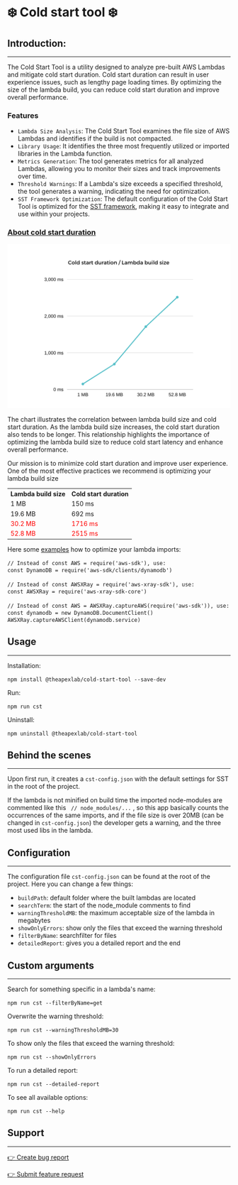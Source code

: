# ❄️ Cold start tool ❄️

## Introduction:

---
The Cold Start Tool is a utility designed to analyze pre-built AWS Lambdas and mitigate cold start duration. Cold start duration can result in user experience issues, such as lengthy page loading times. By optimizing the size of the lambda build, you can reduce cold start duration and improve overall performance.

### Features

- `Lambda Size Analysis`: The Cold Start Tool examines the file size of AWS Lambdas and identifies if the build is not compacted.
- `Library Usage`: It identifies the three most frequently utilized or imported libraries in the Lambda function.
- `Metrics Generation`: The tool generates metrics for all analyzed Lambdas, allowing you to monitor their sizes and track improvements over time.
- `Threshold Warnings`: If a Lambda's size exceeds a specified threshold, the tool generates a warning, indicating the need for optimization.
- `SST Framework Optimization`: The default configuration of the Cold Start Tool is optimized for the [SST framework](https://sst.dev/), making it easy to integrate and use within your projects.

### [About cold start duration](https://docs.aws.amazon.com/lambda/latest/operatorguide/execution-environments.html#cold-start-latency)

![](img/chart.png)

The chart illustrates the correlation between lambda build size and cold start duration. As the lambda build size increases, the cold start duration also tends to be longer. This relationship highlights the importance of optimizing the lambda build size to reduce cold start latency and enhance overall performance.

Our mission is to minimize cold start duration and improve user experience. One of the most effective practices we recommend is optimizing your lambda build size
<table>
<tr><th>Lambda build size</th><th>Cold start duration</th></tr>
<tr><td>1 MB</td><td>150 ms</td></tr>
<tr><td>19.6 MB</td><td>692 ms</td></tr>
<tr style='color:red;'><td>30.2 MB</td><td>1716 ms</td></tr>
<tr style='color:red;'><td>52.8 MB</td><td>2515 ms</td></tr>
</table>

Here some [examples](https://docs.aws.amazon.com/lambda/latest/operatorguide/static-initialization.html) how to optimize your lambda imports:

```
// Instead of const AWS = require('aws-sdk'), use:
const DynamoDB = require('aws-sdk/clients/dynamodb')

// Instead of const AWSXRay = require('aws-xray-sdk'), use:
const AWSXRay = require('aws-xray-sdk-core')

// Instead of const AWS = AWSXRay.captureAWS(require('aws-sdk')), use:
const dynamodb = new DynamoDB.DocumentClient()
AWSXRay.captureAWSClient(dynamodb.service)
```

## Usage

---

Installation:

```
npm install @theapexlab/cold-start-tool --save-dev
```

Run:

```
npm run cst
```

Uninstall:

```
npm uninstall @theapexlab/cold-start-tool
```

## Behind the scenes

---

Upon first run, it creates a `cst-config.json` with the default settings for SST in the root of the project.

If the lambda is not minified on build time the imported node-modules are commented like this ` // node_modules/...` , so this app basically counts the occurrences of the same imports, and if the file size is over 20MB (can be changed in `cst-config.json`) the developer gets a warning, and the three most used libs in the lambda.

## Configuration

---

The configuration file `cst-config.json` can be found at the root of the project. Here you can change a few things:

- `buildPath`: default folder where the built lambdas are located
- `searchTerm`: the start of the node_module comments to find
- `warningThresholdMB`: the maximum acceptable size of the lambda in megabytes
- `showOnlyErrors`: show only the files that exceed the warning threshold
- `filterByName`: searchfilter for files
- `detailedReport`: gives you a detailed report and the end

## Custom arguments

---

Search for something specific in a lambda's name:

```
npm run cst --filterByName=get
```

Overwrite the warning threshold:

```
npm run cst --warningThresholdMB=30
```

To show only the files that exceed the warning threshold:

```
npm run cst --showOnlyErrors
```

To run a detailed report:

```
npm run cst --detailed-report
```

To see all available options:

```
npm run cst --help
```

## Support
---
[👉 Create bug report](https://github.com/theapexlab/cold-start-tool/issues/new?labels=bug)

[👉 Submit feature request](https://github.com/theapexlab/cold-start-tool/issues/new?labels=feature)